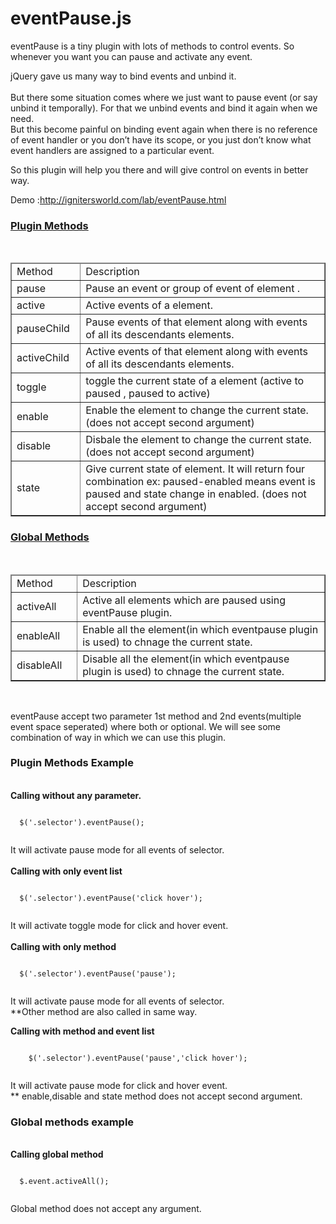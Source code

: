 eventPause.js
=============

eventPause is a tiny plugin with lots of methods to control events. So whenever you want you can pause and activate any event.
<p>jQuery gave us many way to bind events and unbind it.<br>
<br>
But there some situation comes where we just want to pause event (or say unbind  it temporally). For that we unbind events and bind it again when we need. <br>
But this become painful on binding event again when there is no reference of  event handler or you don&rsquo;t have its scope, or you just don&rsquo;t know what event  handlers are assigned to a particular event.</p>
So this plugin will help you there and will give control on events in better way. 
<p>
Demo :<a href="http://ignitersworld.com/lab/eventPause.html">http://ignitersworld.com/lab/eventPause.html</a>
<br/>
<div id="pluginMethod">
<a href="#pluginMethodEx"><h3>Plugin Methods</h3></a><br />
<table width="100%" border="1">
  <thead>
  <tr>
    <td width="22%">Method</td>
    <td width="78%">Description</td>
  </tr>
  </thead>
  <tr>
    <td>pause</td>
    <td>Pause an event or group of event of element .</td>
  </tr>
  <tr>
    <td>active</td>
    <td>Active events of a element.</td>
  </tr>
  <tr>
    <td>pauseChild</td>
    <td>Pause events of that element along with events of all its descendants  elements.</td>
  </tr>
  <tr>
    <td>activeChild</td>
    <td>Active events of that element along with events of all its descendants  elements.</td>
  </tr>
  <tr>
    <td>toggle</td>
    <td>toggle the current state of a element (active to paused , paused to active)</td>
  </tr>
  <tr>
    <td>enable</td>
    <td>Enable the element to  change the current state. (does not accept second argument)</td>
  </tr>
  <tr>
    <td>disable</td>
    <td>Disbale the element to change the current state.(does not accept second argument)</td>
  </tr>
  <tr>
    <td>state</td>
    <td>Give current state of element. It will return four combination ex: paused-enabled means event is paused and state change in enabled. (does not accept second argument)</td>
  </tr>
</table>
</div>
<div>
<a href="#globalMethodEx"><h3>Global Methods</h3></a><br />
<table width="100%" border="1">
  <thead>
  <tr>
    <td width="21%">Method</td>
    <td width="79%">Description</td>
  </tr>
  </thead>
  <tr>
    <td>activeAll</td>
    <td>Active all elements which are paused using eventPause plugin.</td>
  </tr>
  <tr>
    <td>enableAll</td>
    <td>Enable all the element(in which eventpause plugin is used) to chnage the current state.</td>
  </tr>
  <tr>
    <td>disableAll</td>
    <td>Disable all the element(in which eventpause plugin is used) to chnage the current state.</td>
  </tr>
</table>
</div>
<p><br />
<div id="pluginMethodEx">
eventPause accept two parameter 1st  method and 2nd events(multiple event space seperated) where both or optional.
We will see some combination of way in which we can use this plugin. 
  <h3>Plugin Methods Example</h3><br />
  <strong>Calling without any parameter.</strong><br />
  <pre><code>
  $('.selector').eventPause();
  </code></pre>
  It will activate pause mode for all events of selector.<br />
  <br />
  <strong>Calling with only event list</strong><br />
  <pre><code>
  $('.selector').eventPause('click hover');
  </code></pre>
  It will activate toggle mode for click and hover event.<br />
  <br />
  <strong>Calling with only method</strong><br />
   <pre><code>
  $('.selector').eventPause('pause');
  </code></pre>
It will activate pause mode for all events of selector.<br />
**Other method are also called in same way.
<br />
</p>
<p><strong>Calling with method and event list</strong><br />
  <pre><code>
    $('.selector').eventPause('pause','click hover');
   </code></pre>
  It will activate pause mode  for click and hover event.<br />
** enable,disable and state method does not accept second argument.</p>
</div>
  <div id="globalMethodEx">
<h3>Global methods example</h3><br />
  <strong>Calling global method</strong><br />
  <pre><code>
  $.event.activeAll();
  </code></pre>
  Global method does not accept any argument.<br />
</div>
